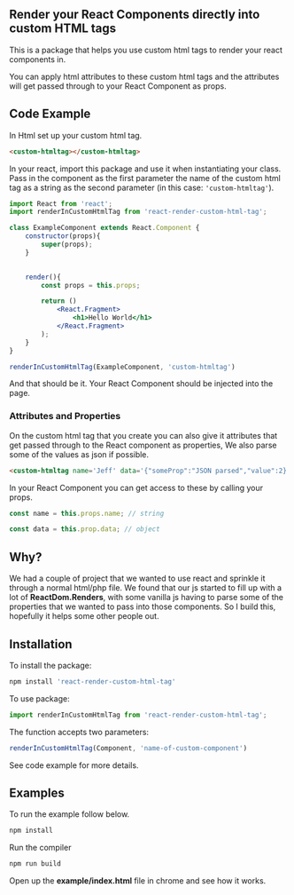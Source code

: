 ## Render your React Components directly into custom HTML tags

This is a package that helps you use custom html tags to render your react components in. 

You can apply html attributes to these custom html tags and the attributes will get passed through to your React Component as props.


## Code Example

In Html set up your custom html tag.

```html
<custom-htmltag></custom-htmltag>
```

In your react, import this package and use it when instantiating your class. Pass in the component as the first parameter the name of the custom html tag as a string as the second parameter (in this case: `'custom-htmltag'`).

```jsx
import React from 'react';
import renderInCustomHtmlTag from 'react-render-custom-html-tag';

class ExampleComponent extends React.Component {
    constructor(props){
        super(props);
    }
    

    render(){
        const props = this.props;

        return ()
            <React.Fragment>
                <h1>Hello World</h1>
            </React.Fragment>
        );
    }
}

renderInCustomHtmlTag(ExampleComponent, 'custom-htmltag')
```

And that should be it. Your React Component should be injected into the page.

### Attributes and Properties

On the custom html tag that you create you can also give it attributes that get passed through to the React component as properties, We also parse some of the values as json if possible.

```html
<custom-htmltag name='Jeff' data='{"someProp":"JSON parsed","value":2}'></custom-htmltag>
```

In your React Component you can get access to these by calling your props.

```javascript
const name = this.props.name; // string
```

```javascript
const data = this.prop.data; // object
```


## Why?

We had a couple of project that we wanted to use react and sprinkle it through a normal html/php file. We found that our js started to fill up with a lot of **ReactDom.Renders**, with some vanilla js having to parse some of the properties that we wanted to pass into those components. So I build this, hopefully it helps some other people out.



## Installation

To install the package:

```bash
npm install 'react-render-custom-html-tag'
```

To use package:
```javascript
import renderInCustomHtmlTag from 'react-render-custom-html-tag';
```

The function accepts two parameters: 
```javascript 
renderInCustomHtmlTag(Component, 'name-of-custom-component')
```

See code example for more details.

## Examples

To run the example follow below.

```bash
npm install
```

Run the compiler

```bash
npm run build
```

Open up the **example/index.html** file in chrome and see how it works.
